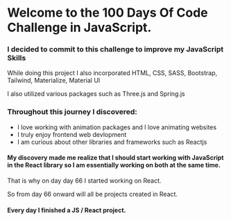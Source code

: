 <h1>Welcome to the 100 Days Of Code Challenge in JavaScript.</h1>

<h3>I decided to commit to this challenge to improve my JavaScript Skills</h3>
  <p>While doing this project I also incorporated HTML, CSS, SASS, Bootstrap, Tailwind, Materialize, Material UI </p>
  <p>I also utilized various packages such as Three.js and Spring.js </p>
  <h3> Throughout this journey I discovered:</h3>
  <ul>
    <li> I love working with animation packages and I love animating websites </li>
    <li> I truly enjoy frontend web devlopment </li>
    <li> I am curious about other libraries and frameworks such as Reactjs </li>
  </ul>

<h4>My discovery made me realize that I should start working with JavaScript in the React library so I am essentially working on both at the same time.</h4>
<p> That is why on day day 66 I started working on React. </p>
  <p> So from day 66 onward will all be projects created in React.</p>

<h4>Every day I finished a JS / React project. </h5>

